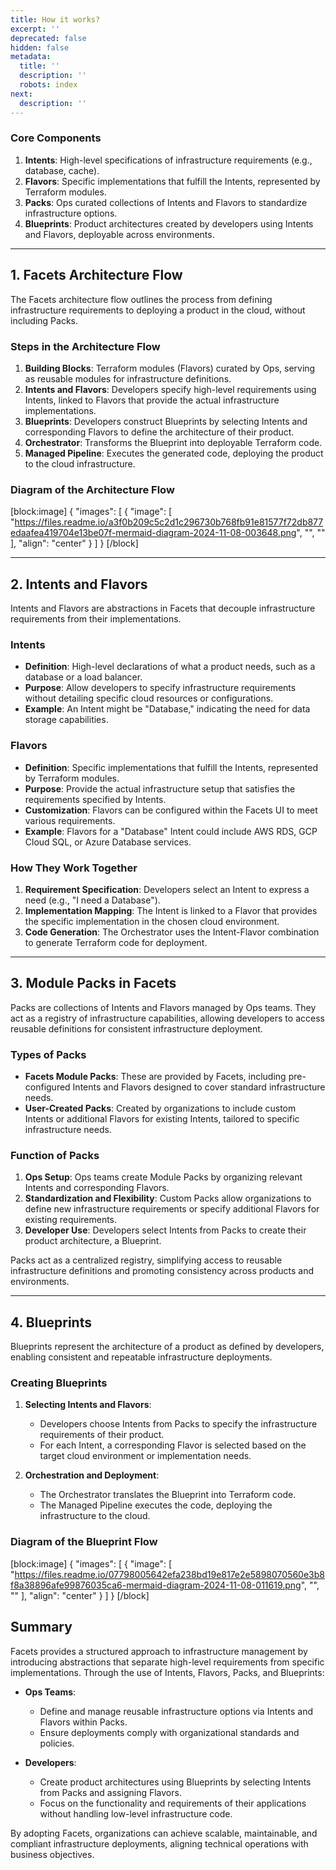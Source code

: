 ```yaml
---
title: How it works?
excerpt: ''
deprecated: false
hidden: false
metadata:
  title: ''
  description: ''
  robots: index
next:
  description: ''
---
```

### Core Components

1. **Intents**: High-level specifications of infrastructure requirements (e.g., database, cache).
2. **Flavors**: Specific implementations that fulfill the Intents, represented by Terraform modules.
3. **Packs**: Ops curated collections of Intents and Flavors to standardize infrastructure options.
4. **Blueprints**: Product architectures created by developers using Intents and Flavors, deployable across environments.

***

## 1. Facets Architecture Flow

The Facets architecture flow outlines the process from defining infrastructure requirements to deploying a product in the cloud, without including Packs.

### Steps in the Architecture Flow

1. **Building Blocks**: Terraform modules (Flavors) curated by Ops, serving as reusable modules for infrastructure definitions.
2. **Intents and Flavors**: Developers specify high-level requirements using Intents, linked to Flavors that provide the actual infrastructure implementations.
3. **Blueprints**: Developers construct Blueprints by selecting Intents and corresponding Flavors to define the architecture of their product.
4. **Orchestrator**: Transforms the Blueprint into deployable Terraform code.
5. **Managed Pipeline**: Executes the generated code, deploying the product to the cloud infrastructure.

### Diagram of the Architecture Flow

[block:image]
{
  "images": [
    {
      "image": [
        "https://files.readme.io/a3f0b209c5c2d1c296730b768fb91e81577f72db877edaafea419704e13be07f-mermaid-diagram-2024-11-08-003648.png",
        "",
        ""
      ],
      "align": "center"
    }
  ]
}
[/block]


***

## 2. Intents and Flavors

Intents and Flavors are abstractions in Facets that decouple infrastructure requirements from their implementations.

### Intents

- **Definition**: High-level declarations of what a product needs, such as a database or a load balancer.
- **Purpose**: Allow developers to specify infrastructure requirements without detailing specific cloud resources or configurations.
- **Example**: An Intent might be "Database," indicating the need for data storage capabilities.

### Flavors

- **Definition**: Specific implementations that fulfill the Intents, represented by Terraform modules.
- **Purpose**: Provide the actual infrastructure setup that satisfies the requirements specified by Intents.
- **Customization**: Flavors can be configured within the Facets UI to meet various requirements.
- **Example**: Flavors for a "Database" Intent could include AWS RDS, GCP Cloud SQL, or Azure Database services.

### How They Work Together

1. **Requirement Specification**: Developers select an Intent to express a need (e.g., "I need a Database").
2. **Implementation Mapping**: The Intent is linked to a Flavor that provides the specific implementation in the chosen cloud environment.
3. **Code Generation**: The Orchestrator uses the Intent-Flavor combination to generate Terraform code for deployment.

***

## 3. Module Packs in Facets

Packs are collections of Intents and Flavors managed by Ops teams. They act as a registry of infrastructure capabilities, allowing developers to access reusable definitions for consistent infrastructure deployment.

### Types of Packs

- **Facets Module Packs**: These are provided by Facets, including pre-configured Intents and Flavors designed to cover standard infrastructure needs.
- **User-Created Packs**: Created by organizations to include custom Intents or additional Flavors for existing Intents, tailored to specific infrastructure needs.

### Function of Packs

1. **Ops Setup**: Ops teams create Module Packs by organizing relevant Intents and corresponding Flavors.
2. **Standardization and Flexibility**: Custom Packs allow organizations to define new infrastructure requirements or specify additional Flavors for existing requirements.
3. **Developer Use**: Developers select Intents from Packs to create their product architecture, a Blueprint.

Packs act as a centralized registry, simplifying access to reusable infrastructure definitions and promoting consistency across products and environments.

***

## 4. Blueprints

Blueprints represent the architecture of a product as defined by developers, enabling consistent and repeatable infrastructure deployments.

### Creating Blueprints

1. **Selecting Intents and Flavors**:
   - Developers choose Intents from Packs to specify the infrastructure requirements of their product.
   - For each Intent, a corresponding Flavor is selected based on the target cloud environment or implementation needs.

2. **Orchestration and Deployment**:
   - The Orchestrator translates the Blueprint into Terraform code.
   - The Managed Pipeline executes the code, deploying the infrastructure to the cloud.

### Diagram of the Blueprint Flow

[block:image]
{
  "images": [
    {
      "image": [
        "https://files.readme.io/07798005642efa238bd19e817e2e5898070560e3b8f8a38896afe99876035ca6-mermaid-diagram-2024-11-08-011619.png",
        "",
        ""
      ],
      "align": "center"
    }
  ]
}
[/block]


## Summary

Facets provides a structured approach to infrastructure management by introducing abstractions that separate high-level requirements from specific implementations. Through the use of Intents, Flavors, Packs, and Blueprints:

- **Ops Teams**:
  - Define and manage reusable infrastructure options via Intents and Flavors within Packs.
  - Ensure deployments comply with organizational standards and policies.

- **Developers**:
  - Create product architectures using Blueprints by selecting Intents from Packs and assigning Flavors.
  - Focus on the functionality and requirements of their applications without handling low-level infrastructure code.

By adopting Facets, organizations can achieve scalable, maintainable, and compliant infrastructure deployments, aligning technical operations with business objectives.